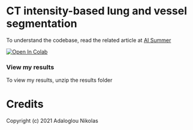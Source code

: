 # CT intensity-based lung and vessel segmentation

To understand the codebase, read the related article at [AI Summer](https://theaisummer.com/medical-image-python/)

[![Open In Colab](https://colab.research.google.com/assets/colab-badge.svg)](https://colab.research.google.com/drive/1kUOkey3CjWoebA5tVu2oazydFKpJKhrU?usp=sharing)

### View my results
To view my results, unzip the results folder

# Credits
Copyright (c) 2021 Adaloglou Nikolas 